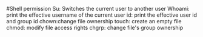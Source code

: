 #Shell permission
Su: Switches the current user to another user
Whoami: print the effective username of the current user
id: print the effective user id and group id
chown:change file ownership
touch: create an empty file
chmod: modify file access rights
chgrp: change file's group ownership

